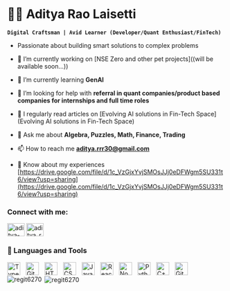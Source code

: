 # 👨‍💻 Aditya Rao Laisetti

**`Digital Craftsman | Avid Learner (Developer/Quant Enthusiast/FinTech)`**

- Passionate about building smart solutions to complex problems

- 🔭 I’m currently working on [NSE Zero and other pet projects]((will be available soon...))

- 🌱 I’m currently learning **GenAI**

- 🤝 I’m looking for help with **referral in quant companies/product based companies for internships and full time roles**

- 📝 I regularly read articles on [Evolving AI solutions in Fin-Tech Space](Evolving AI solutions in Fin-Tech Space)

- 💬 Ask me about **Algebra, Puzzles, Math, Finance, Trading**

- 📫 How to reach me **aditya.rrr30@gmail.com**

- 📄 Know about my experiences [https://drive.google.com/file/d/1c_VzGjxYvjSMOsJJj0eDFWgm5SU331t6/view?usp=sharing](https://drive.google.com/file/d/1c_VzGjxYvjSMOsJJj0eDFWgm5SU331t6/view?usp=sharing)

<h3 align="left">Connect with me:</h3>
<p align="left">
<a href="https://linkedin.com/in/aditya-rao-laisetti31" target="blank"><img align="center" src="https://raw.githubusercontent.com/rahuldkjain/github-profile-readme-generator/master/src/images/icons/Social/linked-in-alt.svg" alt="aditya-rao-laisetti31" height="30" width="40" /></a>
<a href="https://instagram.com/aditya_rrr" target="blank"><img align="center" src="https://raw.githubusercontent.com/rahuldkjain/github-profile-readme-generator/master/src/images/icons/Social/instagram.svg" alt="aditya_rrr" height="30" width="40" /></a>
</p>

### 🧰 Languages and Tools

<img align="left" alt="TypeScript" width="30px" style="padding-right:10px;" src="https://cdn.jsdelivr.net/gh/devicons/devicon/icons/typescript/typescript-plain.svg" />
<img align="left" alt="Git" width="30px" style="padding-right:10px;" src="https://cdn.jsdelivr.net/gh/devicons/devicon/icons/git/git-original.svg" />
<img align="left" alt="HTML" width="30px" style="padding-right:10px;" src="https://cdn.jsdelivr.net/gh/devicons/devicon/icons/html5/html5-plain.svg" />
<img align="left" alt="CSS" width="30px" style="padding-right:10px;" src="https://cdn.jsdelivr.net/gh/devicons/devicon/icons/css3/css3-plain.svg" />
<img align="left" alt="JavaScript" width="30px" style="padding-right:10px;" src="https://cdn.jsdelivr.net/gh/devicons/devicon/icons/javascript/javascript-plain.svg" />
<img align="left" alt="React" width="30px" style="padding-right:10px;" src="https://cdn.jsdelivr.net/gh/devicons/devicon/icons/react/react-original.svg" />
<img align="left" alt="NodeJS" width="30px" style="padding-right:10px;" src="https://cdn.jsdelivr.net/gh/devicons/devicon/icons/nodejs/nodejs-original.svg" />
<img align="left" alt="Python" width="30px" style="padding-right:10px;" src="https://cdn.jsdelivr.net/gh/devicons/devicon/icons/python/python-plain.svg" />
<img align="left" alt="C++" width="30px" style="padding-right:10px;" src="https://cdn.jsdelivr.net/gh/devicons/devicon/icons/cplusplus/cplusplus-line.svg" />
<img align="left" alt="GitHub" width="30px" style="padding-right:10px;" src="https://cdn.jsdelivr.net/gh/devicons/devicon/icons/github/github-original.svg" />

<br />

<p><img align="left" src="https://github-readme-stats.vercel.app/api/top-langs?username=regit6270&show_icons=true&locale=en&layout=compact" alt="regit6270" /></p>

<p>&nbsp;<img align="center" src="https://github-readme-stats.vercel.app/api?username=regit6270&show_icons=true&locale=en" alt="regit6270" /></p>
